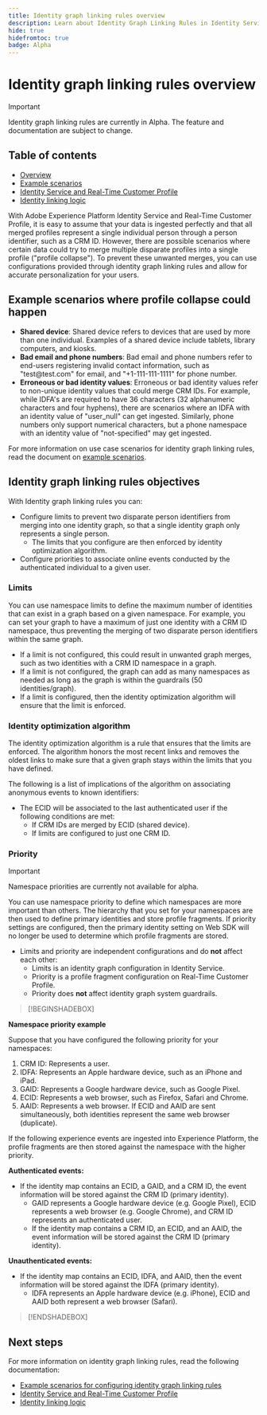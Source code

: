 ```yaml
---
title: Identity graph linking rules overview
description: Learn about Identity Graph Linking Rules in Identity Service.
hide: true
hidefromtoc: true
badge: Alpha
---
```

# Identity graph linking rules overview

>[!IMPORTANT]
>
>Identity graph linking rules are currently in Alpha. The feature and documentation are subject to change.

## Table of contents

* [Overview](./overview.md)
* [Example scenarios](./example-scenarios.md)
* [Identity Service and Real-Time Customer Profile](identity-and-profile.md)
* [Identity linking logic](./identity-linking-logic.md)

With Adobe Experience Platform Identity Service and Real-Time Customer Profile, it is easy to assume that your data is ingested perfectly and that all merged profiles represent a single individual person through a person identifier, such as a CRM ID. However, there are possible scenarios where certain data could try to merge multiple disparate profiles into a single profile ("profile collapse"). To prevent these unwanted merges, you can use configurations provided through identity graph linking rules and allow for accurate personalization for your users.

## Example scenarios where profile collapse could happen

* **Shared device**: Shared device refers to devices that are used by more than one individual. Examples of a shared device include tablets, library computers, and kiosks.
* **Bad email and phone numbers**: Bad email and phone numbers refer to end-users registering invalid contact information, such as "test<span>@test.com" for email, and "+1-111-111-1111" for phone number.
* **Erroneous or bad identity values**: Erroneous or bad identity values refer to non-unique identity values that could merge CRM IDs. For example, while IDFA's are required to have 36 characters (32 alphanumeric characters and four hyphens), there are scenarios where an IDFA with an identity value of "user_null" can get ingested. Similarly, phone numbers only support numerical characters, but a phone namespace with an identity value of "not-specified" may get ingested.

For more information on use case scenarios for identity graph linking rules, read the document on [example scenarios](./example-scenarios.md).

## Identity graph linking rules objectives

With Identity graph linking rules you can:

* Configure limits to prevent two disparate person identifiers from merging into one identity graph, so that a single identity graph only represents a single person.
  * The limits that you configure are then enforced by identity optimization algorithm.
* Configure priorities to associate online events conducted by the authenticated individual to a given user.

### Limits

You can use namespace limits to define the maximum number of identities that can exist in a graph based on a given namespace. For example, you can set your graph to have a maximum of just one identity with a CRM ID namespace, thus preventing the merging of two disparate person identifiers within the same graph.

* If a limit is not configured, this could result in unwanted graph merges, such as two identities with a CRM ID namespace in a graph.
* If a limit is not configured, the graph can add as many namespaces as needed as long as the graph is within the guardrails (50 identities/graph).
* If a limit is configured, then the identity optimization algorithm will ensure that the limit is enforced.

### Identity optimization algorithm

The identity optimization algorithm is a rule that ensures that the limits are enforced. The algorithm honors the most recent links and removes the oldest links to make sure that a given graph stays within the limits that you have defined.

The following is a list of implications of the algorithm on associating anonymous events to known identifiers:

* The ECID will be associated to the last authenticated user if the following conditions are met:
  * If CRM IDs are merged by ECID (shared device).
  * If limits are configured to just one CRM ID.


### Priority

>[!IMPORTANT]
>
>Namespace priorities are currently not available for alpha.

You can use namespace priority to define which namespaces are more important than others. The hierarchy that you set for your namespaces are then used to define primary identities and store profile fragments. If priority settings are configured, then the primary identity setting on Web SDK will no longer be used to determine which profile fragments are stored.


* Limits and priority are independent configurations and do **not** affect each other:
  * Limits is an identity graph configuration in Identity Service.
  * Priority is a profile fragment configuration on Real-Time Customer Profile.
  * Priority does **not** affect identity graph system guardrails.


>[!BEGINSHADEBOX]

**Namespace priority example**

Suppose that you have configured the following priority for your namespaces:

1. CRM ID: Represents a user.
2. IDFA: Represents an Apple hardware device, such as an iPhone and iPad.
3. GAID: Represents a Google hardware device, such as Google Pixel.
4. ECID: Represents a web browser, such as Firefox, Safari and Chrome.
5. AAID: Represents a web browser.
If ECID and AAID are sent simultaneously, both identities represent the same web browser (duplicate).

If the following experience events are ingested into Experience Platform, the profile fragments are then stored against the namespace with the higher priority.

**Authenticated events:**

* If the identity map contains an ECID, a GAID, and a CRM ID, the event information will be stored against the CRM ID (primary identity).
  * GAID represents a Google hardware device (e.g. Google Pixel), ECID represents a web browser (e.g. Google Chrome), and CRM ID represents an authenticated user.
  * If the identity map contains a CRM ID, an ECID, and an AAID, the event information will be stored against the CRM ID (primary identity).

**Unauthenticated events:**

* If the identity map contains an ECID, IDFA, and AAID, then the event information will be stored against the IDFA (primary identity).
  * IDFA represents an Apple hardware device (e.g. iPhone), ECID and AAID both represent a web browser (Safari).

>[!ENDSHADEBOX]

## Next steps

For more information on identity graph linking rules, read the following documentation:

* [Example scenarios for configuring identity graph linking rules](./example-scenarios.md)
* [Identity Service and Real-Time Customer Profile](identity-and-profile.md)
* [Identity linking logic](./identity-linking-logic.md)